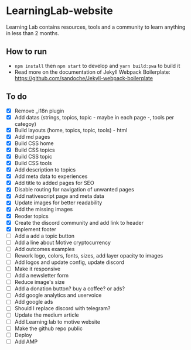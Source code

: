 # LearningLab-website
Learning Lab contains resources, tools and a community to learn anything in less than 2 months.

## How to run
* `npm install` then `npm start` to develop and `yarn build:pwa` to build it 
* Read more on the documentation of Jekyll Webpack Boilerplate: https://github.com/sandoche/Jekyll-webpack-boilerplate

## To do
- [x] Remove _i18n plugin
- [x] Add datas (strings, topics, topic - maybe in each page -, tools per categoy)
- [x] Build layouts (home, topics, topic, tools) - html
- [x] Add md pages
- [x] Build CSS home
- [x] Build CSS topics
- [x] Build CSS topic
- [x] Build CSS tools
- [x] Add description to topics
- [x] Add meta data to experiences
- [x] Add title to added pages for SEO
- [x] Disable routing for navigation of unwanted pages
- [x] Add nativescript page and meta data
- [x] Update images for better readability
- [x] Add the missing images
- [x] Reoder topics
- [x] Create the discord community and add link to header
- [x] Implement footer
- [ ] Add a add a topic button
- [ ] Add a line about Motive cryptocurrency
- [ ] Add outcomes examples
- [ ] Rework logo, colors, fonts, sizes, add layer opacity to images
- [ ] Add logos and update config, update discord
- [ ] Make it responsive
- [ ] Add a newsletter form
- [ ] Reduce image's size
- [ ] Add a donation button? buy a coffee? or ads?
- [ ] Add google analytics and uservoice
- [ ] Add google ads
- [ ] Should I replace discord with telegram?
- [ ] Update the medium article
- [ ] Add Learning lab to motive website
- [ ] Make the github repo public
- [ ] Deploy
- [ ] Add AMP